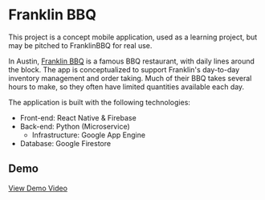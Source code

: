 # Franklin BBQ

This project is a concept mobile application, used as a learning project, but may be pitched to FranklinBBQ for real use.

In Austin, [Franklin BBQ](https://franklinbbq.com/) is a famous BBQ restaurant, with daily lines around the block. The app is conceptualized to support Franklin's day-to-day inventory management and order taking. Much of their BBQ takes several hours to make, so they often have limited quantities available each day.

The application is built with the following technologies:
* Front-end:  React Native & Firebase
* Back-end: Python (Microservice)
  * Infrastructure: Google App Engine
* Database: Google Firestore

## Demo
[View Demo Video](https://www.loom.com/share/a9d75a90f141482bac73ed3490056d48)
